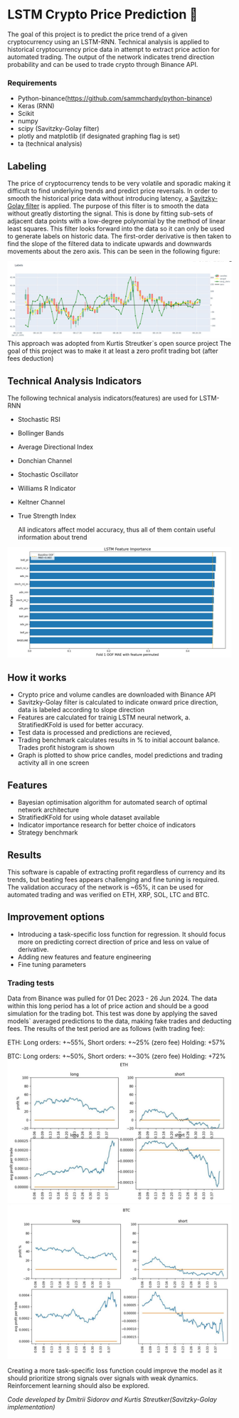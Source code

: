 # LSTM Crypto Price Prediction 🎯
The goal of this project is to predict the price trend of a given cryptocurrency using an LSTM-RNN. Technical analysis is applied to historical cryptocurrency price data in attempt to extract price action for automated trading. The output of the network indicates trend direction probability and can be used to trade crypto through Binance API.

### Requirements
* Python-binance(https://github.com/sammchardy/python-binance)
* Keras (RNN)
* Scikit 
* numpy
* scipy (Savitzky-Golay filter)
* plotly and matplotlib (if designated graphing flag is set)
* ta (technical analysis)

## Labeling
The price of cryptocurrency tends to be very volatile and sporadic making it difficult to find underlying trends and predict price reversals. In order to smooth the historical price data without introducing latency, a [Savitzky-Golay filter](https://docs.scipy.org/doc/scipy-0.16.1/reference/generated/scipy.signal.savgol_filter.html) is applied. The purpose of this filter is to smooth the data without greatly distorting the signal. This is done by fitting sub-sets of adjacent data points with a low-degree polynomial by the method of linear least squares. This filter looks forward into the data so it can only be used to generate labels on historic data. The first-order derivative is then taken to find the slope of the filtered data to indicate upwards and downwards movements about the zero axis. This can be seen in the following figure:    
     
![alt text](pics/labels.JPG)
This approach was adopted from Kurtis Streutker`s open source project
The goal of this project was to make it at least a zero profit trading bot (after fees deduction)
    
## Technical Analysis Indicators
The following technical analysis indicators(features) are used for LSTM-RNN

* Stochastic RSI
* Bollinger Bands
* Average Directional Index
* Donchian Channel
* Stochastic Oscillator
* Williams R Indicator
* Keltner Channel
* True Strength Index
  
  All indicators affect model accuracy, thus all of them contain useful information about trend

    
![alt text](pics/ta_analysis.JPG)   
## How it works
 * Crypto price and volume candles are downloaded with Binance API
 * Savitzky-Golay filter is calculated to indicate onward price direction, data is labeled according to slope direction
 * Features are calculated for trainig LSTM neural network, a. StratifiedKFold is used for better accuracy. 
 * Test data is processed and predictions are recieved, 
 * Trading benchmark calculates results in % to initial account balance. Trades profit histogram is shown
 * Graph is plotted to show price candles, model predictions and trading activity all in one screen
 
## Features
*  Bayesian optimisation algorithm for automated search of optimal network architecture
*  StratifiedKFold for using whole dataset available
*  Indicator importance research for better choice of indicators
*  Strategy benchmark 



## Results
This software is capable of extracting profit regardless of currency and its trends, but beating fees appears challenging and fine tuning is required. 
The validation accuracy of the network is ~65%, it can be used for automated trading and was verified on ETH, XRP, SOL, LTC and BTC.

## Improvement options
* Introducing a task-specific loss function for regression. It should focus more on predicting correct direction of price and less on value of derivative.
* Adding new features and feature engineering
* Fine tuning parameters 

### Trading tests
Data from Binance was pulled for 01 Dec 2023 - 26 Jun 2024. The data within this long period has a lot of price action and should be a good simulation for the trading bot. 
This test was done by applying the saved models` averaged predictions to the data, making fake trades and deducting fees. 
The results of the test period are as follows (with trading fee):

ETH:
Long orders: +~55%, Short orders: +~25% (zero fee)
Holding: +57%

BTC:
Long orders: +~50%, Short orders: +~30% (zero fee)
Holding: +72%
![alt text](pics/eth_profit.JPG)
![alt text](pics/btc_profit.JPG)


Creating a more task-specific loss function could improve the model as it should prioritize strong signals over signals with weak dynamics. Reinforcement learning should also be explored.

*Code developed by Dmitrii Sidorov and Kurtis Streutker(Savitzky-Golay implementation)*
   
